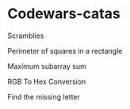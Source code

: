 # Codewars-catas

Scramblies

Perimeter of squares in a rectangle

Maximum subarray sum

RGB To Hex Conversion

Find the missing letter

